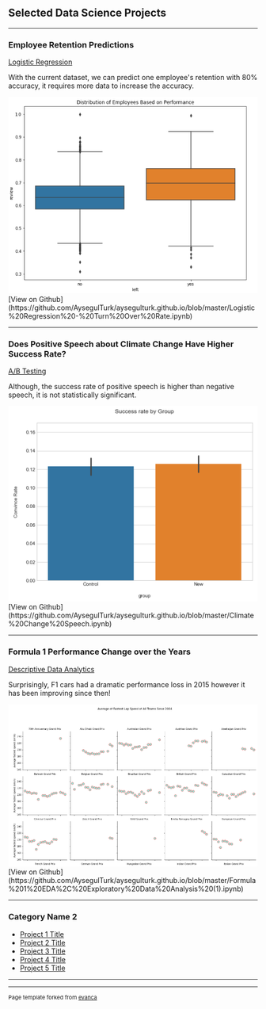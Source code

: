 ## Selected Data Science Projects 

---

### Employee Retention Predictions 
[Logistic Regression](/sample_page)

With the current dataset, we can predict one employee's retention with 80% accuracy, it requires more data to increase the accuracy.

<img src="images/empperformace.PNG?raw=true"/>
[View on Github](https://github.com/AysegulTurk/aysegulturk.github.io/blob/master/Logistic%20Regression%20-%20Turn%20Over%20Rate.ipynb)

---
### Does Positive Speech about Climate Change Have Higher Success Rate?
[A/B Testing](/pdf/sample_presentation.pdf)

Although, the success rate of positive speech is higher than negative speech, it is not statistically significant.

<img src="images/climate.PNG?raw=true"/>
[View on Github](https://github.com/AysegulTurk/aysegulturk.github.io/blob/master/Climate%20Change%20Speech.ipynb)

---
### Formula 1 Performance Change over the Years
[Descriptive Data Analytics](http://example.com/)

Surprisingly, F1 cars had a dramatic performance loss in 2015 however it has been improving since then!

<img src="images/f1pic.PNG?raw=true"/>
[View on Github](https://github.com/AysegulTurk/aysegulturk.github.io/blob/master/Formula%201%20EDA%2C%20Exploratory%20Data%20Analysis%20(1).ipynb)

---

### Category Name 2

- [Project 1 Title](http://example.com/)
- [Project 2 Title](http://example.com/)
- [Project 3 Title](http://example.com/)
- [Project 4 Title](http://example.com/)
- [Project 5 Title](http://example.com/)

---




---
<p style="font-size:11px">Page template forked from <a href="https://github.com/evanca/quick-portfolio">evanca</a></p>
<!-- Remove above link if you don't want to attibute -->
